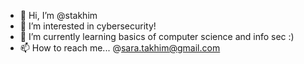- 👋 Hi, I’m @stakhim
- 👀 I’m interested in cybersecurity!
- 🌱 I’m currently learning basics of computer science and info sec :)
- 📫 How to reach me... @sara.takhim@gmail.com

<!---
stakhim/stakhim is a ✨ special ✨ repository because its `README.md` (this file) appears on your GitHub profile.
You can click the Preview link to take a look at your changes.
--->
